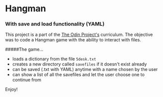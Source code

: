 # Hangman
### With save and load functionality (YAML)

This project is a part of the [The Odin Project's](theodinproject.com) curriculum. The objective was to code a Hangman game with the ability to interact with files. 

#####The game...
* loads a dictionary from the file `5desk.txt`
* creates a new directory called `savefiles` if it doesn't exist already
* can be saved (.txt with YAML) anytime with a name chosen by the user
* can show a list of all the savefiles and let the user choose one to continue from

Enjoy!


